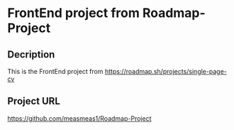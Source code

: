 # FrontEnd project from Roadmap-Project

## Decription 
This is the FrontEnd project from https://roadmap.sh/projects/single-page-cv

## Project URL
https://github.com/measmeas1/Roadmap-Project
